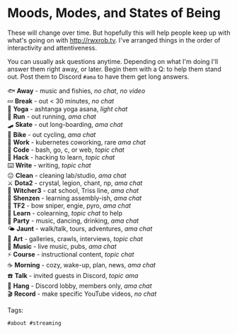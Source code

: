 # Moods, Modes, and States of Being

These will change over time. But hopefully this will help people keep up
with what's going on with <http://rwxrob.tv>. I've arranged things in
the order of interactivity and attentiveness.

You can usually ask questions anytime. Depending on what I'm doing I'll
answer them right away, or later. Begin them with a Q: to help them
stand out. Post them to Discord `#ama` to have them get long answers.

🐟 **Away** - music and fishies, *no chat*, *no video*  
💤 **Break** - out < 30 minutes, *no chat*  
🧘 **Yoga** - ashtanga yoga asana, *light chat*  
🏃 **Run** - out running, *ama chat*  
🛹 **Skate** - out long-boarding, *ama chat*  
🚴 **Bike** - out cycling, *ama chat*  
🏢 **Work** - kubernetes coworking, rare *ama chat*  
💢 **Code** - bash, go, c, or web, *topic chat*  
🥷  **Hack** - hacking to learn, *topic chat*  
⌨️   **Write** - writing, *topic chat*  
😐 **Clean** - cleaning lab/studio, *ama chat*  
⚔️   **Dota2** - crystal, legion, chant, np, *ama chat*  
🐺 **Witcher3** - cat school, Triss line, *ama chat*  
🔢 **Shenzen** - learning assembly-ish, *ama chat*  
🏹 **TF2** - bow sniper, engie, pyro, *ama chat*  
🤯 **Learn** - colearning, *topic chat* to help  
🎉 **Party** - music, dancing, drinking, *ama chat*  
🌤️  **Jaunt** - walk/talk, tours, adventures, *ama chat*  
🎨  **Art** - galleries, crawls, interviews, *topic chat*    
🎵 **Music** - live music, pubs, *ama chat*    
⚡ **Course** - instructional content, *topic chat*  
☕ **Morning** - cozy, wake-up, plan, news, *ama chat*  
☎️   **Talk** - invited guests in Discord, *topic ama*  
🍻 **Hang** - Discord lobby, members only, *ama chat*   
🎬 **Record** - make specific YouTube videos, *no chat*  

Tags:

    #about #streaming
